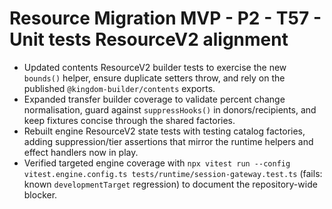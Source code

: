 # Resource Migration MVP - P2 - T57 - Unit tests ResourceV2 alignment

- Updated contents ResourceV2 builder tests to exercise the new `bounds()` helper, ensure duplicate setters throw, and rely on the published `@kingdom-builder/contents` exports.
- Expanded transfer builder coverage to validate percent change normalisation, guard against `suppressHooks()` in donors/recipients, and keep fixtures concise through the shared factories.
- Rebuilt engine ResourceV2 state tests with testing catalog factories, adding suppression/tier assertions that mirror the runtime helpers and effect handlers now in play.
- Verified targeted engine coverage with `npx vitest run --config vitest.engine.config.ts tests/runtime/session-gateway.test.ts` (fails: known `developmentTarget` regression) to document the repository-wide blocker.
